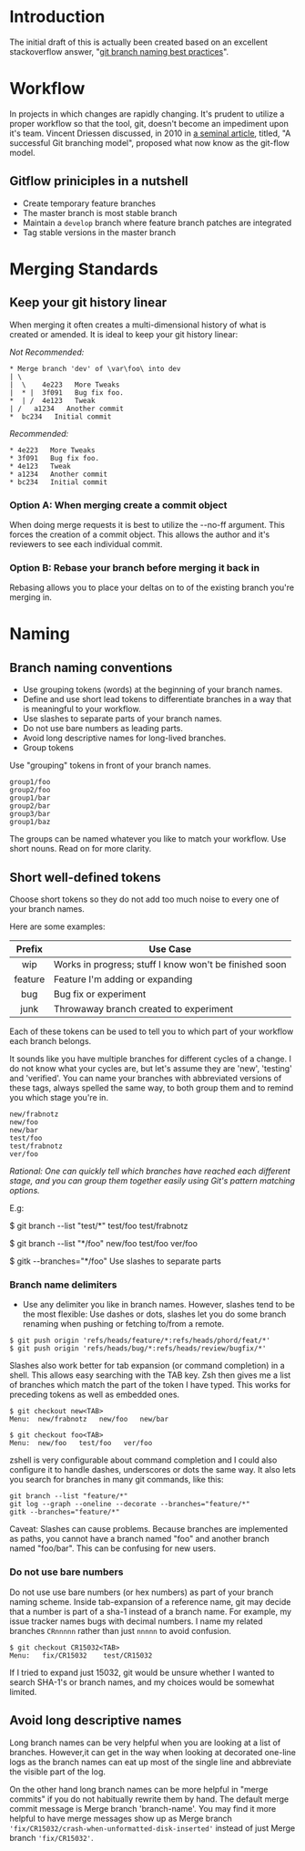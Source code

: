 # Introduction

The initial draft of this is actually been created based on an excellent stackoverflow answer, "[git branch naming best practices](http://stackoverflow.com/a/6065944/171217)".

# Workflow

In projects in which changes are rapidly changing. It's prudent to utilize a proper workflow so that the tool, git, doesn't become an impediment upon it's team. Vincent Driessen discussed, in 2010 in [a seminal article](http://nvie.com/posts/a-successful-git-branching-model/), titled, "A successful Git branching model", proposed what now know as the git-flow model.

## Gitflow priniciples in a nutshell

* Create temporary feature branches
* The master branch is most stable branch
* Maintain a `develop` branch where feature branch patches are integrated
* Tag stable versions in the master branch

# Merging Standards

## Keep your git history linear

When merging it often creates a multi-dimensional history of what is created or amended. It is ideal to keep your git history linear:

*Not Recommended:*
```
* Merge branch 'dev' of \var\foo\ into dev
| \
|  \    4e223   More Tweaks
|  * |  3f091   Bug fix foo.
*  | /  4e123   Tweak
| /   a1234   Another commit
*  bc234   Initial commit
```

*Recommended:*

```
* 4e223   More Tweaks
* 3f091   Bug fix foo.
* 4e123   Tweak
* a1234   Another commit
* bc234   Initial commit
```

### Option A: When merging create a commit object

When doing merge requests it is best to utilize the --no-ff argument. This forces the creation of a commit object. This allows the author and it's reviewers to see each individual commit.

### Option B: Rebase your branch before merging it back in

Rebasing allows you to place your deltas on to of the existing branch you're merging in.

# Naming

## Branch naming conventions

* Use grouping tokens (words) at the beginning of your branch names.
* Define and use short lead tokens to differentiate branches in a way that is meaningful to your workflow.
* Use slashes to separate parts of your branch names.
* Do not use bare numbers as leading parts. 
* Avoid long descriptive names for long-lived branches.
* Group tokens

Use "grouping" tokens in front of your branch names.

```
group1/foo
group2/foo
group1/bar
group2/bar
group3/bar
group1/baz
```

The groups can be named whatever you like to match your workflow. Use short nouns. Read on for more clarity.

## Short well-defined tokens

Choose short tokens so they do not add too much noise to every one of your branch names. 

Here are some examples:

|Prefix   | Use Case                                              |
|:-------:|-------------------------------------------------------|
| wip     | Works in progress; stuff I know won't be finished soon|
| feature | Feature I'm adding or expanding                       |
| bug     | Bug fix or experiment                                 |
| junk    | Throwaway branch created to experiment                |


Each of these tokens can be used to tell you to which part of your workflow each branch belongs.

It sounds like you have multiple branches for different cycles of a change. I do not know what your cycles are, but let's assume they are 'new', 'testing' and 'verified'. You can name your branches with abbreviated versions of these tags, always spelled the same way, to both group them and to remind you which stage you're in.

```
new/frabnotz
new/foo
new/bar
test/foo
test/frabnotz
ver/foo
```

*Rational: One can quickly tell which branches have reached each different stage, and you can group them together easily using Git's pattern matching options.*

E.g:

$ git branch --list "test/*"
test/foo
test/frabnotz

$ git branch --list "*/foo"
new/foo
test/foo
ver/foo

$ gitk --branches="*/foo"
Use slashes to separate parts

### Branch name delimiters

* Use any delimiter you like in branch names. However, slashes tend to be the most flexible: Use dashes or dots, slashes let you do some branch renaming when pushing or fetching to/from a remote.

```
$ git push origin 'refs/heads/feature/*:refs/heads/phord/feat/*'
$ git push origin 'refs/heads/bug/*:refs/heads/review/bugfix/*'
```

Slashes also work better for tab expansion (or command completion) in a shell. This allows easy searching with the TAB key. Zsh then gives me a list of branches which match the part of the token I have typed. This works for preceding tokens as well as embedded ones.

```
$ git checkout new<TAB>
Menu:  new/frabnotz   new/foo   new/bar
```

```
$ git checkout foo<TAB>
Menu:  new/foo   test/foo   ver/foo
```

zshell is very configurable about command completion and I could also configure it to handle dashes, underscores or dots the same way. 
It also lets you search for branches in many git commands, like this:

```
git branch --list "feature/*"
git log --graph --oneline --decorate --branches="feature/*" 
gitk --branches="feature/*" 
```
Caveat: Slashes can cause problems. Because branches are implemented as paths, you cannot have a branch named "foo" and another branch named "foo/bar". This can be confusing for new users.

### Do not use bare numbers

Do not use use bare numbers (or hex numbers) as part of your branch naming scheme. Inside tab-expansion of a reference name, git may decide that a number is part of a sha-1 instead of a branch name. For example, my issue tracker names bugs with decimal numbers. I name my related branches `CRnnnnn` rather than just `nnnnn` to avoid confusion.

```
$ git checkout CR15032<TAB>
Menu:   fix/CR15032    test/CR15032
```

If I tried to expand just 15032, git would be unsure whether I wanted to search SHA-1's or branch names, and my choices would be somewhat limited.


## Avoid long descriptive names

Long branch names can be very helpful when you are looking at a list of branches. However,it can get in the way when looking at decorated one-line logs as the branch names can eat up most of the single line and abbreviate the visible part of the log.

On the other hand long branch names can be more helpful in "merge commits" if you do not habitually rewrite them by hand. The default merge commit message is Merge branch 'branch-name'. You may find it more helpful to have merge messages show up as Merge branch `'fix/CR15032/crash-when-unformatted-disk-inserted'` instead of just Merge branch `'fix/CR15032'`.
